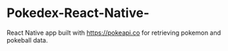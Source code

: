 # Pokedex-React-Native-
 React Native app built with https://pokeapi.co for retrieving pokemon and pokeball data.
